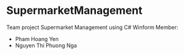 # SupermarketManagement
Team project Supermarket Management using C# Winform
Member:
- Pham Hoang Yen
- Nguyen Thi Phuong Nga
